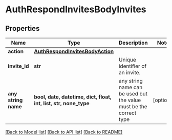 # AuthRespondInvitesBodyInvites


## Properties
Name | Type | Description | Notes
------------ | ------------- | ------------- | -------------
**action** | [**AuthRespondInvitesBodyAction**](AuthRespondInvitesBodyAction.md) |  | 
**invite_id** | **str** | Unique identifier of an invite. | 
**any string name** | **bool, date, datetime, dict, float, int, list, str, none_type** | any string name can be used but the value must be the correct type | [optional]

[[Back to Model list]](../README.md#documentation-for-models) [[Back to API list]](../README.md#documentation-for-api-endpoints) [[Back to README]](../README.md)


